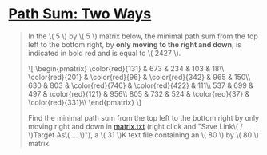 # [Path Sum: Two Ways](https://projecteuler.net/problem=81)

> In the \\( 5 \\) by \\( 5 \\) matrix below, the minimal path sum from the top left to the bottom right, by **only moving to the right and down**, is indicated in bold red and is equal to \\( 2427 \\).
> 
> \\[
> \begin{pmatrix}
> \color{red}{131} & 673 & 234 & 103 & 18\\\\
> \color{red}{201} & \color{red}{96} & \color{red}{342} & 965 & 150\\\\
> 630 & 803 & \color{red}{746} & \color{red}{422} & 111\\\\
> 537 & 699 & 497 & \color{red}{121} & 956\\\\
> 805 & 732 & 524 & \color{red}{37} & \color{red}{331}\\\\
> \end{pmatrix}
> \\]
> 
> Find the minimal path sum from the top left to the bottom right by only moving right and down in [matrix.txt](https://projecteuler.net/resources/documents/0081_matrix.txt) (right click and "Save Link\\( / \\)Target As\\( ... \\)"), a \\( 31 \\)K text file containing an \\( 80 \\) by \\( 80 \\) matrix.
